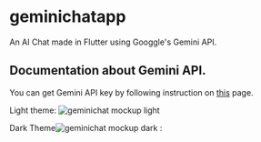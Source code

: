 # geminichatapp

An AI Chat made in Flutter using Googgle's Gemini API.

## Documentation about Gemini API.

You can get Gemini API key by following instruction on [this](https://ai.google.dev/gemini-api/docs) page.

Light theme:
![geminichat mockup light](https://github.com/KartikeyBhamare/GeminiChat/assets/98818952/bf76602b-b755-44c8-9250-999837a9a716)

Dark Theme![geminichat mockup dark](https://github.com/KartikeyBhamare/GeminiChat/assets/98818952/4e5bb291-e9ee-4131-a09e-79ee8fa5cf68)
:

